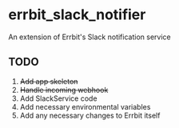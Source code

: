 # errbit_slack_notifier
An extension of Errbit's Slack notification service

## TODO
1. ~~Add app skeleton~~
2. ~~Handle incoming webhook~~
3. Add SlackService code
4. Add necessary environmental variables
5. Add any necessary changes to Errbit itself
